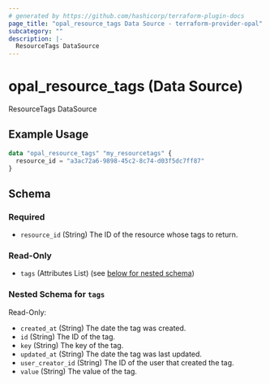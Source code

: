 ```yaml
---
# generated by https://github.com/hashicorp/terraform-plugin-docs
page_title: "opal_resource_tags Data Source - terraform-provider-opal"
subcategory: ""
description: |-
  ResourceTags DataSource
---
```


# opal_resource_tags (Data Source)

ResourceTags DataSource

## Example Usage

```terraform
data "opal_resource_tags" "my_resourcetags" {
  resource_id = "a3ac72a6-9898-45c2-8c74-d03f5dc7ff87"
}
```

<!-- schema generated by tfplugindocs -->
## Schema

### Required

- `resource_id` (String) The ID of the resource whose tags to return.

### Read-Only

- `tags` (Attributes List) (see [below for nested schema](#nestedatt--tags))

<a id="nestedatt--tags"></a>
### Nested Schema for `tags`

Read-Only:

- `created_at` (String) The date the tag was created.
- `id` (String) The ID of the tag.
- `key` (String) The key of the tag.
- `updated_at` (String) The date the tag was last updated.
- `user_creator_id` (String) The ID of the user that created the tag.
- `value` (String) The value of the tag.


